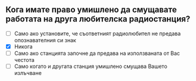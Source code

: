 ## Кога имате право умишлено да смущавате работата на друга любителска радиостанция?

<!-- Верният отговор е отбелязан с [X] -->

- [ ] Само ако установите, че съответният радиолюбител не предава опознавателния си знак
- [X] Никога
- [ ] Само ако станцията започне да предава на използваната от Вас честота
- [ ] Само когато и другата станция умишлено смущава Вашето излъчване
